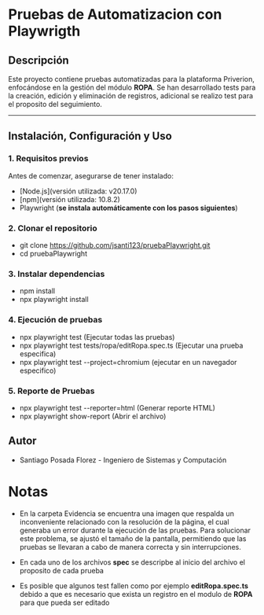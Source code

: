 # Pruebas de Automatizacion con Playwrigth

## Descripción
Este proyecto contiene pruebas automatizadas para la plataforma Priverion, enfocándose en la gestión del módulo **ROPA**. Se han desarrollado tests para la creación, edición y eliminación de registros, adicional se realizo test para el proposito del seguimiento.

---

## Instalación, Configuración y Uso
### 1. Requisitos previos
Antes de comenzar, asegurarse de tener instalado:
- [Node.js](versión utilizada: v20.17.0)
- [npm](versión utilizada: 10.8.2)
- Playwright (**se instala automáticamente con los pasos siguientes**)

### 2. Clonar el repositorio
- git clone https://github.com/jsanti123/pruebaPlaywright.git
- cd pruebaPlaywright

### 3. Instalar dependencias
- npm install
- npx playwright install

### 4. Ejecución de pruebas
- npx playwright test (Ejecutar todas las pruebas)
- npx playwright test tests/ropa/editRopa.spec.ts (Ejecutar una prueba especifica)
- npx playwright test --project=chromium (ejecutar en un navegador especifico)

### 5. Reporte de Pruebas
- npx playwright test --reporter=html (Generar reporte HTML)
- npx playwright show-report (Abrir el archivo)

## Autor
- Santiago Posada Florez - Ingeniero de Sistemas y Computación

# Notas 
- En la carpeta Evidencia se encuentra una imagen que respalda un inconveniente relacionado con la resolución de la página, el cual generaba un error durante la ejecución de las pruebas. Para solucionar este problema, se ajustó el tamaño de la pantalla, permitiendo que las pruebas se llevaran a cabo de manera correcta y sin interrupciones.

- En cada uno de los archivos **spec** se descripbe al inicio del archivo el proposito de cada prueba

- Es posible que algunos test fallen como por ejemplo **editRopa.spec.ts** debido a que es necesario que exista un registro en el modulo de **ROPA** para que pueda ser editado
